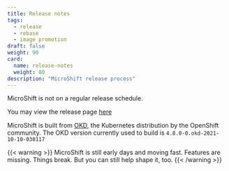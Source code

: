 ```yaml
---
title: Release notes
tags:
  - release
  - rebase
  - image promotion
draft: false
weight: 90
card:
  name: release-notes
  weight: 80
description: "MicroShift release process"
---
```


MicroShift is not on a regular release schedule.

You may view the release page [here](https://github.com/redhat-et/microshift/releases)

MicroShift is built from [OKD](https://www.okd.io/), the Kubernetes distribution by the OpenShift community. The OKD version currently used to build is `4.8.0-0.okd-2021-10-10-030117`

{{< warning >}}
MicroShift is still early days and moving fast. Features are missing. Things break. But you can still help shape it, too.
{{< /warning >}}
